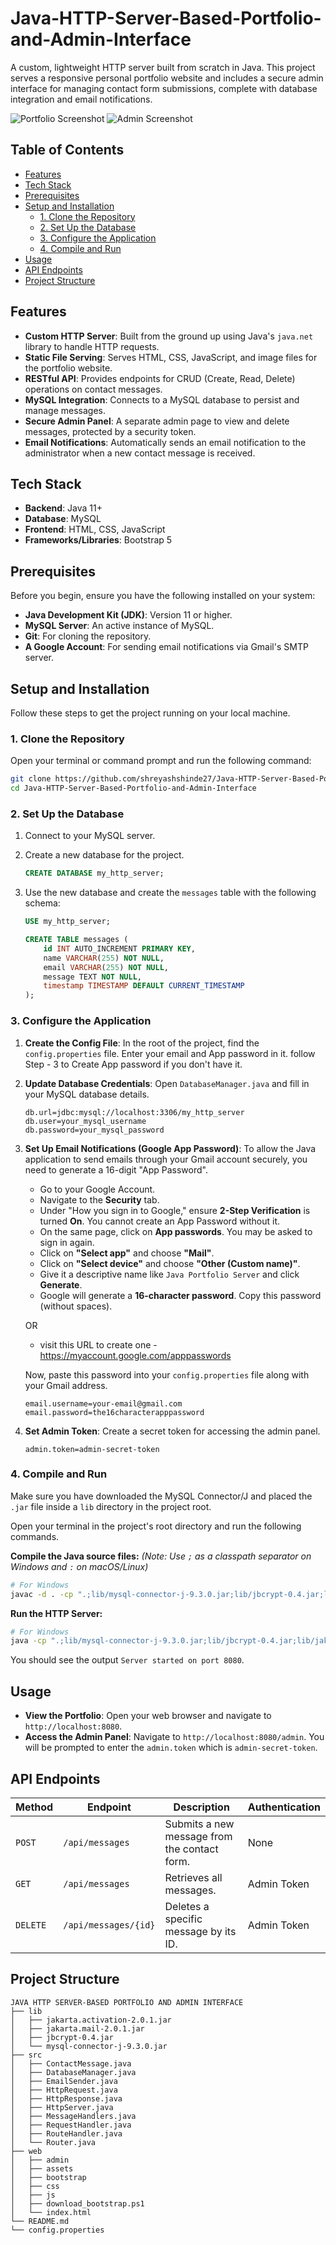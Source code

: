 # Java-HTTP-Server-Based-Portfolio-and-Admin-Interface

A custom, lightweight HTTP server built from scratch in Java. This project serves a responsive personal portfolio website and includes a secure admin interface for managing contact form submissions, complete with database integration and email notifications.

![Portfolio Screenshot](web/assets/Portfolio.png)
![Admin Screenshot](web/assets/Admin.png)

## Table of Contents
- [Features](#features)
- [Tech Stack](#tech-stack)
- [Prerequisites](#prerequisites)
- [Setup and Installation](#setup-and-installation)
  - [1. Clone the Repository](#1-clone-the-repository)
  - [2. Set Up the Database](#2-set-up-the-database)
  - [3. Configure the Application](#3-configure-the-application)
  - [4. Compile and Run](#4-compile-and-run)
- [Usage](#usage)
- [API Endpoints](#api-endpoints)
- [Project Structure](#project-structure)

## Features

- **Custom HTTP Server**: Built from the ground up using Java's `java.net` library to handle HTTP requests.
- **Static File Serving**: Serves HTML, CSS, JavaScript, and image files for the portfolio website.
- **RESTful API**: Provides endpoints for CRUD (Create, Read, Delete) operations on contact messages.
- **MySQL Integration**: Connects to a MySQL database to persist and manage messages.
- **Secure Admin Panel**: A separate admin page to view and delete messages, protected by a security token.
- **Email Notifications**: Automatically sends an email notification to the administrator when a new contact message is received.

## Tech Stack

- **Backend**: Java 11+
- **Database**: MySQL
- **Frontend**: HTML, CSS, JavaScript
- **Frameworks/Libraries**: Bootstrap 5

## Prerequisites

Before you begin, ensure you have the following installed on your system:

- **Java Development Kit (JDK)**: Version 11 or higher.
- **MySQL Server**: An active instance of MySQL.
- **Git**: For cloning the repository.
- **A Google Account**: For sending email notifications via Gmail's SMTP server.

## Setup and Installation

Follow these steps to get the project running on your local machine.

### 1. Clone the Repository

Open your terminal or command prompt and run the following command:

```bash
git clone https://github.com/shreyashshinde27/Java-HTTP-Server-Based-Portfolio-and-Admin-Interface.git
cd Java-HTTP-Server-Based-Portfolio-and-Admin-Interface
```

### 2. Set Up the Database

1.  Connect to your MySQL server.
2.  Create a new database for the project.

    ```sql
    CREATE DATABASE my_http_server;
    ```

3.  Use the new database and create the `messages` table with the following schema:

    ```sql
    USE my_http_server;

    CREATE TABLE messages (
        id INT AUTO_INCREMENT PRIMARY KEY,
        name VARCHAR(255) NOT NULL,
        email VARCHAR(255) NOT NULL,
        message TEXT NOT NULL,
        timestamp TIMESTAMP DEFAULT CURRENT_TIMESTAMP
    );
    ```

### 3. Configure the Application

1.  **Create the Config File**: In the root of the project, find the `config.properties` file. Enter your email and App password in it. follow Step - 3 to Create App password if you don't have it.

2.  **Update Database Credentials**: Open `DatabaseManager.java` and fill in your MySQL database details.

    ```properties
    db.url=jdbc:mysql://localhost:3306/my_http_server
    db.user=your_mysql_username
    db.password=your_mysql_password
    ```

3.  **Set Up Email Notifications (Google App Password)**:
    To allow the Java application to send emails through your Gmail account securely, you need to generate a 16-digit "App Password".

    - Go to your Google Account.
    - Navigate to the **Security** tab.
    - Under "How you sign in to Google," ensure **2-Step Verification** is turned **On**. You cannot create an App Password without it.
    - On the same page, click on **App passwords**. You may be asked to sign in again.
    - Click on **"Select app"** and choose **"Mail"**.
    - Click on **"Select device"** and choose **"Other (Custom name)"**.
    - Give it a descriptive name like `Java Portfolio Server` and click **Generate**.
    - Google will generate a **16-character password**. Copy this password (without spaces).

    OR

    - visit this URL to create one - https://myaccount.google.com/apppasswords

    Now, paste this password into your `config.properties` file along with your Gmail address.

    ```properties
    email.username=your-email@gmail.com
    email.password=the16characterapppassword
    ```

4.  **Set Admin Token**: Create a secret token for accessing the admin panel.

    ```properties
    admin.token=admin-secret-token
    ```

### 4. Compile and Run

Make sure you have downloaded the MySQL Connector/J and placed the `.jar` file inside a `lib` directory in the project root.

Open your terminal in the project's root directory and run the following commands.

**Compile the Java source files:**
*(Note: Use `;` as a classpath separator on Windows and `:` on macOS/Linux)*

```bash
# For Windows
javac -d . -cp ".;lib/mysql-connector-j-9.3.0.jar;lib/jbcrypt-0.4.jar;lib/jakarta.mail-2.0.1.jar;lib/jakarta.activation-2.0.1.jar" src/*.java
```

**Run the HTTP Server:**

```bash
# For Windows
java -cp ".;lib/mysql-connector-j-9.3.0.jar;lib/jbcrypt-0.4.jar;lib/jakarta.mail-2.0.1.jar;lib/jakarta.activation-2.0.1.jar" HttpServer
```

You should see the output `Server started on port 8080`.

## Usage

- **View the Portfolio**: Open your web browser and navigate to `http://localhost:8080`.
- **Access the Admin Panel**: Navigate to `http://localhost:8080/admin`. You will be prompted to enter the `admin.token` which is `admin-secret-token`.

## API Endpoints

| Method | Endpoint             | Description                                          | Authentication |
|--------|----------------------|------------------------------------------------------|----------------|
| `POST` | `/api/messages`      | Submits a new message from the contact form.         | None           |
| `GET`  | `/api/messages`      | Retrieves all messages.                              | Admin Token    |
| `DELETE`| `/api/messages/{id}` | Deletes a specific message by its ID.                | Admin Token    |

## Project Structure

```
JAVA HTTP SERVER-BASED PORTFOLIO AND ADMIN INTERFACE
├── lib
│   ├── jakarta.activation-2.0.1.jar
│   ├── jakarta.mail-2.0.1.jar
│   ├── jbcrypt-0.4.jar
│   └── mysql-connector-j-9.3.0.jar
├── src
│   ├── ContactMessage.java
│   ├── DatabaseManager.java
│   ├── EmailSender.java
│   ├── HttpRequest.java
│   ├── HttpResponse.java
│   ├── HttpServer.java
│   ├── MessageHandlers.java
│   ├── RequestHandler.java
│   ├── RouteHandler.java
│   └── Router.java
├── web
│   ├── admin
│   ├── assets
│   ├── bootstrap
│   ├── css
│   ├── js
│   ├── download_bootstrap.ps1
│   └── index.html
└── README.md
└── config.properties
```

